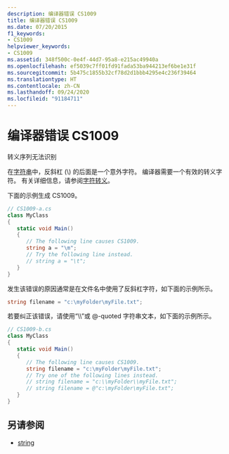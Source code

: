 ```yaml
---
description: 编译器错误 CS1009
title: 编译器错误 CS1009
ms.date: 07/20/2015
f1_keywords:
- CS1009
helpviewer_keywords:
- CS1009
ms.assetid: 348f500c-0e4f-44d7-95a8-e215ac49940a
ms.openlocfilehash: ef5039c7ff01fd91fada53ba944213ef6be1e31f
ms.sourcegitcommit: 5b475c1855b32cf78d2d1bbb4295e4c236f39464
ms.translationtype: HT
ms.contentlocale: zh-CN
ms.lasthandoff: 09/24/2020
ms.locfileid: "91184711"
---
```

# <a name="compiler-error-cs1009"></a>编译器错误 CS1009

转义序列无法识别  
  
 在[字符串](../builtin-types/reference-types.md#the-string-type)中，反斜杠 (\\) 的后面是一个意外字符。 编译器需要一个有效的转义字符。 有关详细信息，请参阅[字符转义](../../../standard/base-types/character-escapes-in-regular-expressions.md)。  
  
 下面的示例生成 CS1009。  
  
```csharp  
// CS1009-a.cs  
class MyClass  
{  
   static void Main()  
   {  
      // The following line causes CS1009.  
      string a = "\m";
      // Try the following line instead.  
      // string a = "\t";  
   }  
}  
```  
  
 发生该错误的原因通常是在文件名中使用了反斜杠字符，如下面的示例所示。  
  
```csharp  
string filename = "c:\myFolder\myFile.txt";  
```  
  
 若要纠正该错误，请使用“\\\\”或 @-quoted 字符串文本，如下面的示例所示。  
  
```csharp  
// CS1009-b.cs  
class MyClass  
{  
   static void Main()  
   {  
      // The following line causes CS1009.  
      string filename = "c:\myFolder\myFile.txt";
      // Try one of the following lines instead.  
      // string filename = "c:\\myFolder\\myFile.txt";  
      // string filename = @"c:\myFolder\myFile.txt";  
   }  
}  
```  
  
## <a name="see-also"></a>另请参阅

- [string](../builtin-types/reference-types.md#the-string-type)
